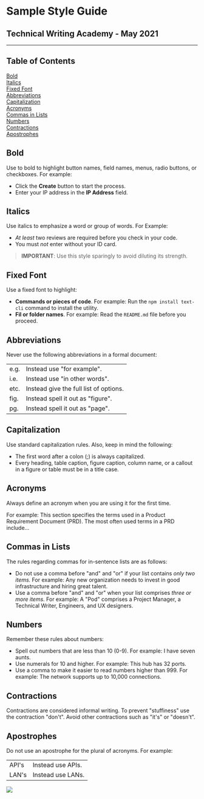 
# **Sample Style Guide** 
## Technical Writing Academy - May 2021
---

## Table of Contents
[Bold](#Bold) <br>
[Italics](#Italics) <br>
[Fixed Font](#Fixed-Font) <br>
[Abbreviations](#Abbreviations) <br>
[Capitalization](#Capitalization) <br>
[Acronyms](#Acronyms) <br>
[Commas in Lists](#Commas-in-Lists) <br>
[Numbers](#Numbers)<br>
[Contractions](#Contractions)<br>
[Apostrophes](#Apostrophes) <br>

## Bold
Use to bold to highlight button names, field names, menus, radio buttons, or checkboxes. For example:
- Click the **Create** button to start the process.
- Enter your IP address in the **IP Address** field.


## Italics
Use italics to emphasize a word or group of words. For Example:
- *At least* two reviews are required before you check in your code.
- You must *not* enter without your ID card.

>**IMPORTANT**: Use this style sparingly to avoid diluting its strength.

## Fixed Font
Use a fixed font to highlight: 
- **Commands or pieces of code**. For example:
Run the `npm install text-cli` command to install the utility. 
- **Fil or folder names**. For example:
Read the `README.md` file before you proceed.

## Abbreviations
Never use the following abbreviations in a formal document:

<table>
	<tr>
		<td>e.g.</td>
		<td>Instead use "for example".</td>
	</tr>
	<tr>
		<td>i.e.</td>
		<td>Instead use "in other words".</td>
	</tr>
	<tr>
		<td>etc.</td>
		<td>Instead give the full list of options.</td>
	</tr>
    <tr>
		<td>fig.</td>
		<td>Instead spell it out as "figure".</td>
	</tr>
    <tr>
		<td>pg.</td>
		<td>Instead spell it out as "page".</td>
	</tr>
</table>


## Capitalization
Use standard capitalization rules. Also, keep in mind the following:
- The first word after a colon (;) is always capitalized.
- Every heading, table caption, figure caption, column name, or a callout in a figure or table must be in a title case.


## Acronyms
Always define an acronym when you are using it for the first time.

For example: This section specifies the terms used in a Product Requirement Document (PRD). The most often used terms in a PRD include...

## Commas in Lists
The rules regarding commas for in-sentence lists are as follows:
- Do not use a comma before "and" and "or" if your list contains *only two items.* For example:
Any new organization needs to invest in good infrastructure and hiring great talent.
- Use a comma before "and" and "or" when your list comprises *three or more items*. For example: A "Pod" comprises a Project Manager, a Technical Writer, Engineers, and UX designers.


## Numbers
Remember these rules about numbers:
- Spell out numbers that are less than 10 (0-9). 
For example: I have seven aunts.
- Use numerals for 10 and higher. 
For example: This hub has 32 ports.
- Use a comma to make it easier to read numbers higher than 999. 
For example: The network supports up to 10,000 connections.


## Contractions
Contractions are considered informal writing. To prevent "stuffiness" use the contraction "don't". Avoid other contractions such as "it's" or "doesn't".


## Apostrophes
Do not use an apostrophe for the plural of acronyms. For example:


<table>
	 <tr>
		<td>API's</td>
		<td>Instead use APIs.</td>
	</tr>
    <tr>
		<td>LAN's</td>
		<td>Instead use LANs.</td>
	</tr>
</table>

![](https://i.imgur.com/qRJodXf.png)
